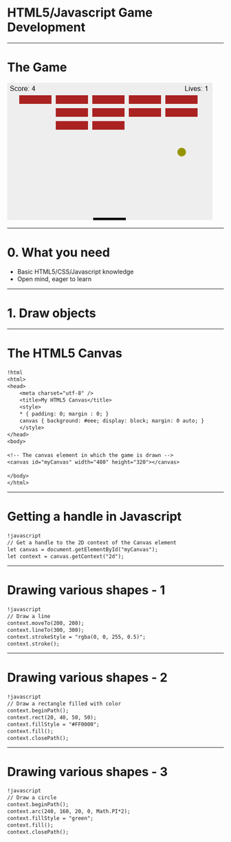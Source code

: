 # HTML5/Javascript Game Development

---

# The Game

![Landscape](slide_assets/the_game.png)

---

# 0. What you need
- Basic HTML5/CSS/Javascript knowledge
- Open mind, eager to learn

---

# 1. Draw objects

---

# The HTML5 Canvas

    !html
    <html>
    <head>
        <meta charset="utf-8" />
        <title>My HTML5 Canvas</title>
        <style>
        * { padding: 0; margin : 0; } 
        canvas { background: #eee; display: block; margin: 0 auto; }
        </style>
    </head>
    <body>

    <!-- The canvas element in which the game is drawn -->
    <canvas id="myCanvas" width="480" height="320"></canvas>

    </body>
    </html>

---

# Getting a handle in Javascript

    !javascript
    // Get a handle to the 2D context of the Canvas element
    let canvas = document.getElementById("myCanvas");
    let context = canvas.getContext("2d");

---

# Drawing various shapes - 1

    !javascript
    // Draw a line
    context.moveTo(200, 200);
    context.lineTo(300, 300);
    context.strokeStyle = "rgba(0, 0, 255, 0.5)";
    context.stroke();

---

# Drawing various shapes - 2

    !javascript
    // Draw a rectangle filled with color
    context.beginPath();
    context.rect(20, 40, 50, 50);
    context.fillStyle = "#FF0000";
    context.fill();
    context.closePath();

---

# Drawing various shapes - 3

    !javascript
    // Draw a circle
    context.beginPath();
    context.arc(240, 160, 20, 0, Math.PI*2);
    context.fillStyle = "green";
    context.fill();
    context.closePath();

    
